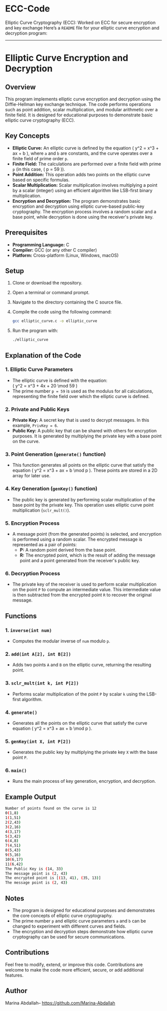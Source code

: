 # ECC-Code
Elliptic Curve Cryptography (ECC): Worked on ECC for secure encryption and key exchange
Here’s a `README` file for your elliptic curve encryption and decryption program:

---

# Elliptic Curve Encryption and Decryption

## Overview

This program implements elliptic curve encryption and decryption using the Diffie-Hellman key exchange technique. The code performs operations such as point addition, scalar multiplication, and modular arithmetic over a finite field. It is designed for educational purposes to demonstrate basic elliptic curve cryptography (ECC).

## Key Concepts

- **Elliptic Curve:** An elliptic curve is defined by the equation \( y^2 = x^3 + ax + b \), where `a` and `b` are constants, and the curve operates over a finite field of prime order `p`.
- **Finite Field:** The calculations are performed over a finite field with prime `p` (in this case, \( p = 59 \)).
- **Point Addition:** This operation adds two points on the elliptic curve based on specific formulas.
- **Scalar Multiplication:** Scalar multiplication involves multiplying a point by a scalar (integer) using an efficient algorithm like LSB-first binary multiplication.
- **Encryption and Decryption:** The program demonstrates basic encryption and decryption using elliptic curve-based public-key cryptography. The encryption process involves a random scalar and a base point, while decryption is done using the receiver's private key.

## Prerequisites

- **Programming Language:** C
- **Compiler:** GCC (or any other C compiler)
- **Platform:** Cross-platform (Linux, Windows, macOS)

## Setup

1. Clone or download the repository.
2. Open a terminal or command prompt.
3. Navigate to the directory containing the C source file.
4. Compile the code using the following command:

   ```bash
   gcc elliptic_curve.c -o elliptic_curve
   ```

5. Run the program with:

   ```bash
   ./elliptic_curve
   ```

## Explanation of the Code

### 1. **Elliptic Curve Parameters**
   - The elliptic curve is defined with the equation:  
     \( y^2 = x^3 + 4x + 20 \mod 59 \)  
   - The prime number `p = 59` is used as the modulus for all calculations, representing the finite field over which the elliptic curve is defined.

### 2. **Private and Public Keys**
   - **Private Key:** A secret key that is used to decrypt messages. In this example, `PrivKey = 6`.
   - **Public Key:** A public key that can be shared with others for encryption purposes. It is generated by multiplying the private key with a base point on the curve.

### 3. **Point Generation (`generate()` function)**
   - This function generates all points on the elliptic curve that satisfy the equation \( y^2 = x^3 + ax + b \mod p \). These points are stored in a 2D array for later use.

### 4. **Key Generation (`genKey()` function)**
   - The public key is generated by performing scalar multiplication of the base point by the private key. This operation uses elliptic curve point multiplication (`sclr_mult()`).

### 5. **Encryption Process**
   - A message point (from the generated points) is selected, and encryption is performed using a random scalar. The encrypted message is represented as a pair of points:
     - **P:** A random point derived from the base point.
     - **R:** The encrypted point, which is the result of adding the message point and a point generated from the receiver's public key.

### 6. **Decryption Process**
   - The private key of the receiver is used to perform scalar multiplication on the point `P` to compute an intermediate value. This intermediate value is then subtracted from the encrypted point `R` to recover the original message.

## Functions

### 1. `inverse(int num)`
   - Computes the modular inverse of `num` modulo `p`.

### 2. `add(int A[2], int B[2])`
   - Adds two points `A` and `B` on the elliptic curve, returning the resulting point.

### 3. `sclr_mult(int k, int P[2])`
   - Performs scalar multiplication of the point `P` by scalar `k` using the LSB-first algorithm.

### 4. `generate()`
   - Generates all the points on the elliptic curve that satisfy the curve equation \( y^2 = x^3 + ax + b \mod p \).

### 5. `genKey(int X, int P[2])`
   - Generates the public key by multiplying the private key `X` with the base point `P`.

### 6. `main()`
   - Runs the main process of key generation, encryption, and decryption.

## Example Output

```bash
Number of points found on the curve is 12
0(1,8)
1(1,51)
2(2,43)
3(2,16)
4(3,17)
5(3,42)
6(4,8)
7(4,51)
8(5,43)
9(5,16)
10(6,17)
11(6,42)
The Public Key is (14, 33)
The message point is (2, 43)
The encrypted point is [(13, 41), (35, 13)]
The message point is (2, 43)
```

## Notes

- The program is designed for educational purposes and demonstrates the core concepts of elliptic curve cryptography.
- The prime number `p` and elliptic curve parameters `a` and `b` can be changed to experiment with different curves and fields.
- The encryption and decryption steps demonstrate how elliptic curve cryptography can be used for secure communications.

## Contributions

Feel free to modify, extend, or improve this code. Contributions are welcome to make the code more efficient, secure, or add additional features.

## Author
Marina Abdallah– https://github.com/Marina-Abdallah 
